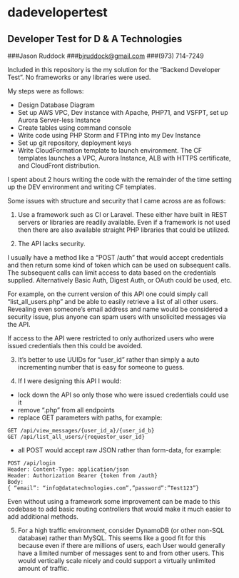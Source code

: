 # dadevelopertest
## Developer Test for D &amp; A Technologies

###Jason Ruddock
###bjruddock@gmail.com
###(973) 714-7249

Included in this repository is the my solution for the “Backend Developer Test”. No frameworks or any libraries were used.

My steps were as follows:

- Design Database Diagram
- Set up AWS VPC, Dev instance with Apache, PHP71, and VSFPT, set up Aurora Server-less Instance
- Create tables using command console
- Write code using PHP Storm and FTPing into my Dev Instance
- Set up git repository, deployment keys
- Write CloudFormation template to launch environment. The CF templates launches a VPC, Aurora Instance, ALB with HTTPS certificate, and CloudFront distribution.

I spent about 2 hours writing the code with the remainder of the time setting up the DEV environment and writing CF templates.



Some issues with structure and security that I came across are as follows:


1) Use a framework such as CI or Laravel. These either have built in REST servers or libraries are readily available. Even if a framework is not used then there are also available straight PHP libraries that could be utilized.


2) The API lacks security.

 I usually have a method like a “POST /auth” that would accept credentials and then return some kind of token which can be used on subsequent calls. The subsequent calls can limit access to data based on the credentials supplied. Alternatively Basic Auth, Digest Auth, or OAuth could be used, etc.

 For example, on the current version of this API one could simply call “list_all_users.php” and be able to easily retrieve a list of all other users. Revealing even someone’s email address and name would be considered a security issue, plus anyone can spam users with unsolicited messages via the API.

 If access to the API were restricted to only authorized users who were issued credentials then this could be avoided.


3) It’s better to use UUIDs for “user_id” rather than simply a auto incrementing number that is easy for someone to guess.


4) If I were designing this API I would:

- lock down the API so only those who were issued credentials could use it
- remove “.php” from all endpoints
- replace GET parameters with paths, for example:
```
GET /api/view_messages/{user_id_a}/{user_id_b}
GET /api/list_all_users/{requestor_user_id}
```

- all POST would accept raw JSON rather than form-data, for example:
```
POST /api/login
Header: Content-Type: application/json
Header: Authorization Bearer {token from /auth}
Body:
{ “email”: “info@datatechnologies.com”,”password”:”Test123”}
```

 Even without using a framework some improvement can be made to this codebase to add basic routing controllers that would make it much easier to add additional methods.



5) For a high traffic environment, consider DynamoDB (or other non-SQL database) rather than MySQL. This seems like a good fit for this because even if there are millions of users, each User would generally have a limited number of messages sent to and from other users. This would vertically scale nicely and could support a virtually unlimited amount of traffic.

